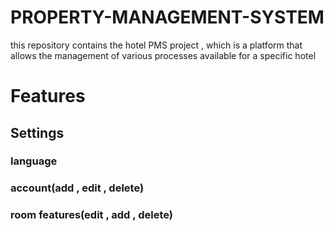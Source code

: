 # PROPERTY-MANAGEMENT-SYSTEM
this repository contains the hotel PMS project , which is a platform that allows the management of various processes available for a specific hotel
# Features
## Settings
### language
### account(add , edit , delete)
### room features(edit , add , delete)